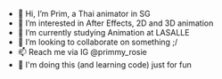 - 👋 Hi, I’m Prim, a Thai animator in SG
- 👀 I’m interested in After Effects, 2D and 3D animation
- 🌱 I’m currently studying Animation at LASALLE
- 💞️ I’m looking to collaborate on something ;/
- 📫 Reach me via IG @primmy_rosie
- 🫠 I'm doing this (and learning code) just for fun
